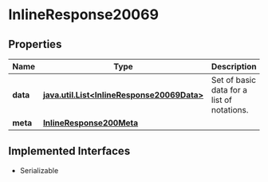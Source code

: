 

# InlineResponse20069


## Properties

Name | Type | Description | Notes
------------ | ------------- | ------------- | -------------
**data** | [**java.util.List&lt;InlineResponse20069Data&gt;**](InlineResponse20069Data.md) | Set of basic data for a list of notations. |  [optional]
**meta** | [**InlineResponse200Meta**](InlineResponse200Meta.md) |  |  [optional]


## Implemented Interfaces

* Serializable


